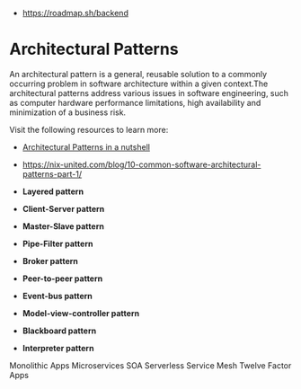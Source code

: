 



- https://roadmap.sh/backend



# Architectural Patterns

An architectural pattern is a general, reusable solution to a  commonly occurring problem in software architecture within a given  context.The architectural patterns address various issues in software  engineering, such as computer hardware performance limitations, high  availability and minimization of a business risk.

Visit the following resources to learn more:

- [Architectural Patterns in a nutshell](https://towardsdatascience.com/10-common-software-architectural-patterns-in-a-nutshell-a0b47a1e9013)
- https://nix-united.com/blog/10-common-software-architectural-patterns-part-1/





- **Layered pattern**
- **Client-Server pattern**
- **Master-Slave pattern**
- **Pipe-Filter pattern**
- **Broker pattern**
- **Peer-to-peer pattern**
- **Event-bus pattern**
- **Model-view-controller pattern**
- **Blackboard pattern**
- **Interpreter pattern**



Monolithic Apps
Microservices
SOA
Serverless
Service Mesh
Twelve Factor Apps
